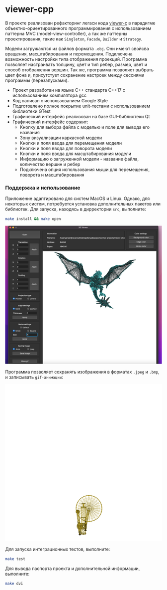 # viewer-cpp

В проекте реализован рефакторинг легаси кода [viewer-c](https://github.com/senyabanana/school21/tree/main/c-projects/viewer-c) в парадигме объектно-ориентированного программирования c использованием паттерна MVC (model-view-controller), а так же паттерны проектирования, такие как `Singleton`, 
`Facade`, `Builder` и `Strategy`.

Модели загружаются из файлов формата `.obj`. Они имеют свойсва вращения, масштабирования и перемещения. Подключена возможность настройки типа отображения проекций. Программа позволяет настраивать толщину, цвет и тип ребер, размер, цвет и способ отображения вершин. Так же, программа позволяет выбрать цвет фона и, присутстует сохранение настроек между сессиями программы (перезапусками).

- Проект разработан на языке C++ стандарта C++17 с использованием компилятора gcc
- Код написан с использованием Google Style
- Подготовлено полное покрытие unit-тестами с использованием библиотеки GTest
- Графический интерфейс реализован на базе GUI-библиотеки Qt
- Графический интерфейс содержит:
    - Кнопку для выбора файла с моделью и поле для вывода его названия
    - Зону визуализации каркасной модели
    - Кнопки и поля ввода для перемещения модели
    - Кнопки и поля ввода для поворота модели
    - Кнопки и поля ввода для масштабирования модели
    - Информацию о загруженной модели - название файла, количество вершин и ребер
    - Подключена опция использования мыши для перемещения, поворота и масштабирования

### Поддержка и использование

Приложение адаптировано для систем MacOS и Linux. Однако, для некоторых систем, потребуется установка дополнительных пакетов или библиотек. Для запуска, находясь в дирректории `src`, выполните:

```sh
make install && make open
```

![dragon](./pictures/dragon.png)

Программа позволяет сохранять изображения в форматах `.jpeg` и `.bmp`, и записывать `gif-анимации`:

![trumpet](./pictures/trumpet.gif)

Для запуска интеграционных тестов, выполните:

```sh
make test
```

Для вывода паспорта проекта и дополнительной информации, выполните:

```sh
make dvi
```